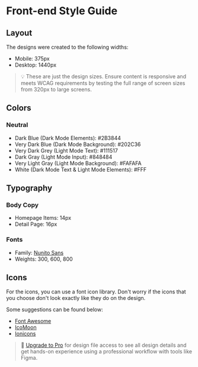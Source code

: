 # Front-end Style Guide

## Layout

The designs were created to the following widths:

- Mobile: 375px
- Desktop: 1440px

> 💡 These are just the design sizes. Ensure content is responsive and meets WCAG requirements by testing the full range of screen sizes from 320px to large screens.

## Colors

### Neutral

- Dark Blue (Dark Mode Elements): #2B3844
- Very Dark Blue (Dark Mode Background): #202C36
- Very Dark Grey (Light Mode Text): #111517
- Dark Gray (Light Mode Input): #848484
- Very Light Gray (Light Mode Background): #FAFAFA
- White (Dark Mode Text & Light Mode Elements): #FFF

## Typography

### Body Copy

- Homepage Items: 14px
- Detail Page: 16px

### Fonts

- Family: [Nunito Sans](https://fonts.google.com/specimen/Nunito+Sans)
- Weights: 300, 600, 800

## Icons

For the icons, you can use a font icon library. Don't worry if the icons that you choose don't look exactly like they do on the design.

Some suggestions can be found below:

- [Font Awesome](https://fontawesome.com)
- [IcoMoon](https://icomoon.io)
- [Ionicons](https://ionicons.com)

> 💎 [Upgrade to Pro](https://www.frontendmentor.io/pro?ref=style-guide) for design file access to see all design details and get hands-on experience using a professional workflow with tools like Figma.

